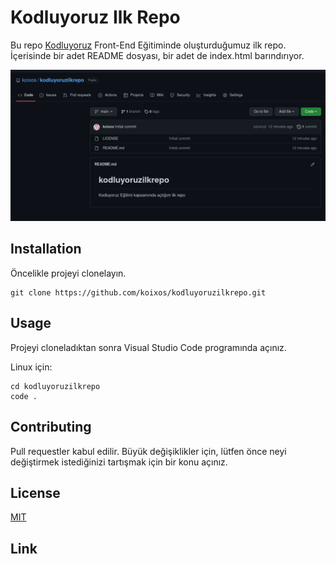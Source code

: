 # **Kodluyoruz Ilk Repo**

Bu repo [Kodluyoruz](https://www.kodluyoruz.org/) Front-End Eğitiminde oluşturduğumuz ilk repo. İçerisinde bir adet README dosyası, bir adet de index.html barındırıyor.

![](image.png)

## **Installation**

Öncelikle projeyi clonelayın.
```
git clone https://github.com/koixos/kodluyoruzilkrepo.git
```

## **Usage**

Projeyi cloneladıktan sonra Visual Studio Code programında açınız.

Linux için:
```
cd kodluyoruzilkrepo
code .
```

## **Contributing**

Pull requestler kabul edilir. Büyük değişiklikler için, lütfen önce neyi değiştirmek istediğinizi tartışmak için bir konu açınız.

## **License**

[MIT](https://choosealicense.com/licenses/mit/)

## **Link**
[](https://patika.dev)
